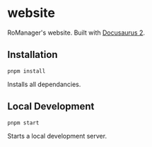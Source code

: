 # website
RoManager's website. Built with [Docusaurus 2](https://v2.docusaurus.io/).

## Installation
```
pnpm install
``` 
Installs all dependancies.

## Local Development
```
pnpm start
```
Starts a local development server.
